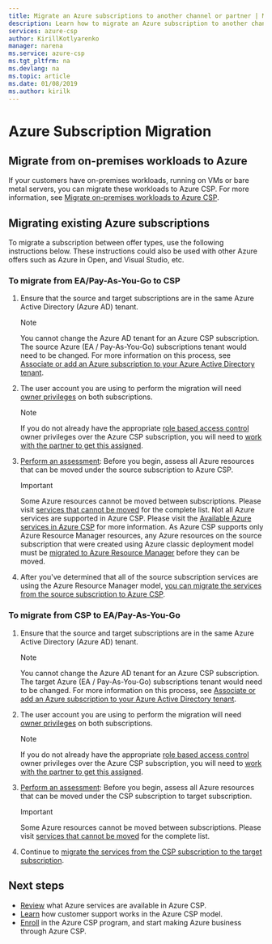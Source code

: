 ```yaml
---
title: Migrate an Azure subscriptions to another channel or partner | Microsoft Docs
description: Learn how to migrate an Azure subscription to another channel or partner.
services: azure-csp
author: KirillKotlyarenko
manager: narena
ms.service: azure-csp
ms.tgt_pltfrm: na
ms.devlang: na
ms.topic: article
ms.date: 01/08/2019
ms.author: kirilk
---
```


# Azure Subscription Migration

## Migrate from on-premises workloads to Azure

If your customers have on-premises workloads, running on VMs or bare metal servers, you can migrate these workloads to Azure CSP. For more information, see [Migrate on-premises workloads to Azure CSP](migration-from-on-premises-to-azure-csp.md).

## Migrating existing Azure subscriptions

To migrate a subscription between offer types, use the following instructions below. These instructions could also be used with other Azure offers such as Azure in Open, and Visual Studio, etc.

### To migrate from EA/Pay-As-You-Go to CSP

1. Ensure that the source and target subscriptions are in the same Azure Active Directory (Azure AD) tenant.

    > [!NOTE]
    > You cannot change the Azure AD tenant for an Azure CSP subscription. The source Azure (EA / Pay-As-You-Go) subscriptions tenant would need to be changed. For more information on this process, see [Associate or add an Azure subscription to your Azure Active Directory tenant](/azure/active-directory/fundamentals/active-directory-how-subscriptions-associated-directory).

2. The user account you are using to perform the migration will need [owner privileges](/azure/billing/billing-add-change-azure-subscription-administrator) on both subscriptions.

    > [!NOTE]
    > If you do not already have the appropriate [role based access control](https://docs.microsoft.com/azure/role-based-access-control/role-assignments-portal) owner privileges over the Azure CSP subscription, you will need to [work with the partner to get this assigned](/azure/cloud-solution-provider/customer-management/assign-permissions-to-azure-csp-subscription).

3. [Perform an assessment](ea-payg-to-azure-csp/ea-open-direct-assessment.md): Before you begin, assess all Azure resources that can be moved under the source subscription to Azure CSP.

    > [!IMPORTANT]
    > Some Azure resources cannot be moved between subscriptions. Please visit [services that cannot be moved](/azure/azure-resource-manager/resource-group-move-resources#services-that-cannot-be-moved) for the complete list.
    > Not all Azure services are supported in Azure CSP. Please visit the [Available Azure services in Azure CSP](/azure/cloud-solution-provider/overview/azure-csp-available-services) for more information.
    > As Azure CSP supports only Azure Resource Manager resources, any Azure resources on the source subscription that were created using Azure classic deployment model must be [migrated to Azure Resource Manager](ea-payg-to-azure-csp/ea-open-direct-asm-to-arm.md) before they can be moved.

4. After you've determined that all of the source subscription services are using the Azure Resource Manager model, [you can migrate the services from the source subscription to Azure CSP](ea-payg-to-azure-csp/ea-open-direct-arm-to-csp.md).

### To migrate from CSP to EA/Pay-As-You-Go

1. Ensure that the source and target subscriptions are in the same Azure Active Directory (Azure AD) tenant.

    > [!NOTE]
    > You cannot change the Azure AD tenant for an Azure CSP subscription. The target Azure (EA / Pay-As-You-Go) subscriptions tenant would need to be changed. For more information on this process, see [Associate or add an Azure subscription to your Azure Active Directory tenant](/azure/active-directory/fundamentals/active-directory-how-subscriptions-associated-directory).

2. The user account you are using to perform the migration will need [owner privileges](/azure/billing/billing-add-change-azure-subscription-administrator) on both subscriptions.

    > [!NOTE]
    > If you do not already have the appropriate [role based access control](/azure/role-based-access-control/role-assignments-portal) owner privileges over the Azure CSP subscription, you will need to [work with the partner to get this assigned](/azure/cloud-solution-provider/customer-management/assign-permissions-to-azure-csp-subscription).

3. [Perform an assessment](/azure/cloud-solution-provider/migration/ea-payg-to-azure-csp/ea-open-direct-assessment): Before you begin, assess all Azure resources that can be moved under the CSP subscription to target subscription.

    > [!IMPORTANT]
    > Some Azure resources cannot be moved between subscriptions. Please visit [services that cannot be moved](/azure/azure-resource-manager/resource-group-move-resources#services-that-cannot-be-moved) for the complete list.

4. Continue to [migrate the services from the CSP subscription to the target subscription](/azure/azure-resource-manager/resource-group-move-resources#move-resources).

## Next steps

- [Review](../overview/azure-csp-available-services.md) what Azure services are available in Azure CSP.
- [Learn](../support/azure-csp-support-overview.md) how customer support works in the Azure CSP model.
- [Enroll](https://partnercenter.microsoft.com/partner/programs) in the Azure CSP program, and start making Azure business through Azure CSP.
